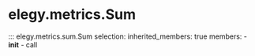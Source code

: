 
# elegy.metrics.Sum
::: elegy.metrics.sum.Sum
    selection:
        inherited_members: true
        members:
            - __init__
            - call
        